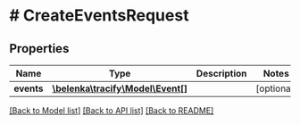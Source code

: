 # # CreateEventsRequest

## Properties

Name | Type | Description | Notes
------------ | ------------- | ------------- | -------------
**events** | [**\belenka\tracify\Model\Event[]**](Event.md) |  | [optional]

[[Back to Model list]](../../README.md#models) [[Back to API list]](../../README.md#endpoints) [[Back to README]](../../README.md)
